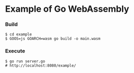 # Example of Go WebAssembly

### Build

```
$ cd example
$ GOOS=js GOARCH=wasm go build -o main.wasm
```


### Execute

```
$ go run server.go
# http://localhost:8080/example/

```
